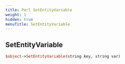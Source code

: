 ```yaml
---
title: Perl SetEntityVariable
weight: 1
hidden: true
menuTitle: SetEntityVariable
---
```

## SetEntityVariable
```perl
$object->SetEntityVariable(string key, string var)
```